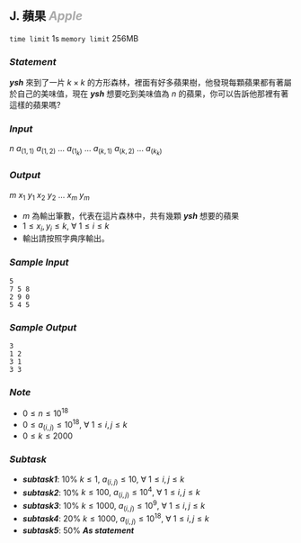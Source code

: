 ## **J. 蘋果** ***<font color = '#AAAAAA'> Apple </font>***

`time limit` 1s
`memory limit` 256MB

### ***Statement***

***ysh*** 來到了一片 $k \times k$ 的方形森林，裡面有好多蘋果樹，他發現每顆蘋果都有著屬於自己的美味值，現在 ***ysh*** 想要吃到美味值為 $n$ 的蘋果，你可以告訴他那裡有著這樣的蘋果嗎?

### ***Input***

$n$
$a_{(1,1)}$ $a_{(1,2)}$ ... $a_{(1_k)}$
...
$a_{(k,1)}$ $a_{(k,2)}$ ... $a_{(k_k)}$

### ***Output***

$m$
$x_1$ $y_1$
$x_2$ $y_2$
...
$x_m$ $y_m$

 - $m$ 為輸出筆數，代表在這片森林中，共有幾顆 ***ysh*** 想要的蘋果
 - $1 \leq x_i,y_i \leq k,\ \forall\ 1 \leq i \leq k$
 - 輸出請按照字典序輸出。

<div class = 'page' />

### ***Sample Input***

```
5
7 5 8
2 9 0
5 4 5
```

### ***Sample Output***

```
3
1 2
3 1
3 3
```

### ***Note***

 - $0 \leq n \leq 10^{18}$
 - $0 \leq a_{(i,j)} \leq 10^{18},\ \forall\ 1 \leq i,j \leq k$
 - $0 \leq k \leq 2000$

### ***Subtask***

 - ***subtask1***: $10\%$ $k \leq 1,\ a_{(i,j)} \leq 10,\ \forall\ 1 \leq i,j \leq k$
 - ***subtask2***: $10\%$ $k \leq 100,\ a_{(i,j)} \leq 10^4,\ \forall\ 1 \leq i,j \leq k$
 - ***subtask3***: $10\%$ $k \leq 1000,\ a_{(i,j)} \leq 10^9,\ \forall\ 1 \leq i,j \leq k$
 - ***subtask4***: $20\%$ $k \leq 1000,\ a_{(i,j)} \leq 10^{18},\ \forall\ 1 \leq i,j \leq k$
 - ***subtask5***: $50\%$ ***As statement***